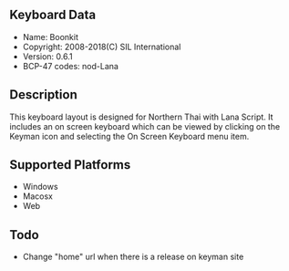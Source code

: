Keyboard Data
-------------

* Name:           Boonkit
* Copyright:      2008-2018(C) SIL International
* Version:        0.6.1
* BCP-47 codes:   nod-Lana

Description
-----------

This keyboard layout is designed for Northern Thai with Lana Script. It includes 
an on screen keyboard which can be viewed by clicking on the Keyman icon 
and selecting the On Screen Keyboard menu item.   


Supported Platforms
-------------------

 * Windows
 * Macosx
 * Web

Todo
----

* Change "home" url when there is a release on keyman site